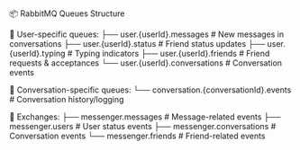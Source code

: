 📦 RabbitMQ Queues Structure

👤 User-specific queues:
├── user.{userId}.messages      # New messages in conversations
├── user.{userId}.status        # Friend status updates
├── user.{userId}.typing        # Typing indicators
├── user.{userId}.friends       # Friend requests & acceptances
└── user.{userId}.conversations # Conversation events

💬 Conversation-specific queues:
└── conversation.{conversationId}.events # Conversation history/logging

🔄 Exchanges:
├── messenger.messages      # Message-related events
├── messenger.users         # User status events
├── messenger.conversations # Conversation events
└── messenger.friends       # Friend-related events
